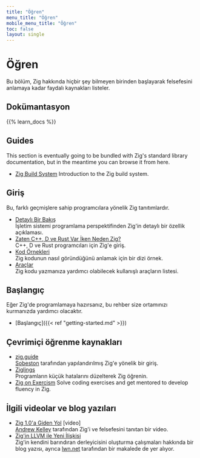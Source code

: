 ```yaml
---
title: "Öğren"
menu_title: "Öğren"
mobile_menu_title: "Öğren"
toc: false
layout: single
---
```


# Öğren

Bu bölüm, Zig hakkında hiçbir şey bilmeyen birinden başlayarak felsefesini anlamaya kadar faydalı kaynakları listeler.

## Dokümantasyon

{{% learn_docs %}}

## Guides
This section is eventually going to be bundled with Zig's standard library documentation, but
in the meantime you can browse it from here.

- [Zig Build System](build-system/)
Introduction to the Zig build system.

## Giriş

Bu, farklı geçmişlere sahip programcılara yönelik Zig tanıtımlardır.

- [Detaylı Bir Bakış](overview/)  
  İşletim sistemi programlama perspektifinden Zig'in detaylı bir özellik açıklaması.
- [Zaten C++, D ve Rust Var İken Neden Zig?](why_zig_rust_d_cpp/)  
  C++, D ve Rust programcıları için Zig'e giriş.
- [Kod Örnekleri](samples/)  
  Zig kodunun nasıl göründüğünü anlamak için bir dizi örnek.
- [Araçlar](tools/)  
  Zig kodu yazmanıza yardımcı olabilecek kullanışlı araçların listesi.

## Başlangıç

Eğer Zig'de programlamaya hazırsanız, bu rehber size ortamınızı kurmanızda yardımcı olacaktır.

- [Başlangıç]({{< ref "getting-started.md" >}})

## Çevrimiçi öğrenme kaynakları

- [zig.guide](https://zig.guide)  
  [Sobeston](https://github.com/sobeston) tarafından yapılandırılmış Zig'e yönelik bir giriş.
- [Ziglings](https://ziglings.org)  
  Programların küçük hatalarını düzelterek Zig öğrenin.
- [Zig on Exercism](https://exercism.org/tracks/zig)
Solve coding exercises and get mentored to develop fluency in Zig.

## İlgili videolar ve blog yazıları

- [Zig 1.0'a Giden Yol](https://www.youtube.com/watch?v=Gv2I7qTux7g) [video]  
  [Andrew Kelley](https://andrewkelley.me) tarafından Zig'i ve felsefesini tanıtan bir video.
- [Zig'in LLVM ile Yeni İlişkisi](https://kristoff.it/blog/zig-new-relationship-llvm/)  
  Zig'in kendini barındıran derleyicisini oluşturma çalışmaları hakkında bir blog yazısı, ayrıca [lwn.net](https://lwn.net/Articles/833400/) tarafından bir makalede de yer alıyor.

